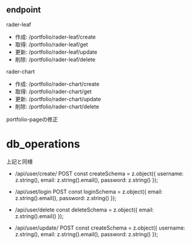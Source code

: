 ## endpoint
rader-leaf
* 作成: /portfolio/rader-leaf/create
* 取得: /portfolio/rader-leaf/get
* 更新: /portfolio/rader-leaf/update
* 削除: /portfolio/rader-leaf/delete

rader-chart
* 作成: /portfolio/rader-chart/create
* 取得: /portfolio/rader-chart/get
* 更新: /portfolio/rader-chart/update
* 削除: /portfolio/rader-chart/delete

portfolio-pageの修正

# db_operations
上記と同様

* /api/user/create/ POST
const createSchema = z.object({
    username: z.string(),
    email: z.string().email(),
    password: z.string()
});
* /api/uset/login POST
const loginSchema = z.object({
    email: z.string().email(),
    password: z.string()
});

* /api/user/delete
const deleteSchema = z.object({
    email: z.string().email()
});

* /api/user/update/ POST
const createSchema = z.object({
    username: z.string(),
    email: z.string().email(),
    password: z.string()
});
